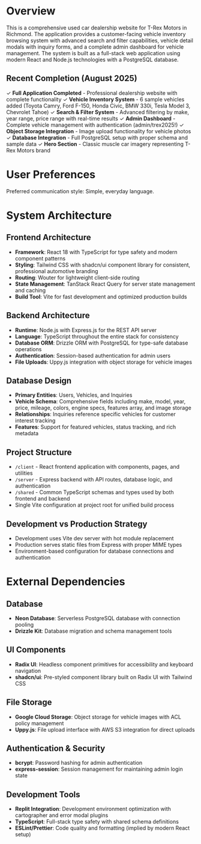 # Overview

This is a comprehensive used car dealership website for T-Rex Motors in Richmond. The application provides a customer-facing vehicle inventory browsing system with advanced search and filter capabilities, vehicle detail modals with inquiry forms, and a complete admin dashboard for vehicle management. The system is built as a full-stack web application using modern React and Node.js technologies with a PostgreSQL database.

## Recent Completion (August 2025)
✓ **Full Application Completed** - Professional dealership website with complete functionality
✓ **Vehicle Inventory System** - 6 sample vehicles added (Toyota Camry, Ford F-150, Honda Civic, BMW 330i, Tesla Model 3, Chevrolet Tahoe)
✓ **Search & Filter System** - Advanced filtering by make, year range, price range with real-time results
✓ **Admin Dashboard** - Complete vehicle management with authentication (admin/trex2025!)
✓ **Object Storage Integration** - Image upload functionality for vehicle photos
✓ **Database Integration** - Full PostgreSQL setup with proper schema and sample data
✓ **Hero Section** - Classic muscle car imagery representing T-Rex Motors brand

# User Preferences

Preferred communication style: Simple, everyday language.

# System Architecture

## Frontend Architecture
- **Framework**: React 18 with TypeScript for type safety and modern component patterns
- **Styling**: Tailwind CSS with shadcn/ui component library for consistent, professional automotive branding
- **Routing**: Wouter for lightweight client-side routing
- **State Management**: TanStack React Query for server state management and caching
- **Build Tool**: Vite for fast development and optimized production builds

## Backend Architecture
- **Runtime**: Node.js with Express.js for the REST API server
- **Language**: TypeScript throughout the entire stack for consistency
- **Database ORM**: Drizzle ORM with PostgreSQL for type-safe database operations
- **Authentication**: Session-based authentication for admin users
- **File Uploads**: Uppy.js integration with object storage for vehicle images

## Database Design
- **Primary Entities**: Users, Vehicles, and Inquiries
- **Vehicle Schema**: Comprehensive fields including make, model, year, price, mileage, colors, engine specs, features array, and image storage
- **Relationships**: Inquiries reference specific vehicles for customer interest tracking
- **Features**: Support for featured vehicles, status tracking, and rich metadata

## Project Structure
- `/client` - React frontend application with components, pages, and utilities
- `/server` - Express backend with API routes, database logic, and authentication
- `/shared` - Common TypeScript schemas and types used by both frontend and backend
- Single Vite configuration at project root for unified build process

## Development vs Production Strategy
- Development uses Vite dev server with hot module replacement
- Production serves static files from Express with proper MIME types
- Environment-based configuration for database connections and authentication

# External Dependencies

## Database
- **Neon Database**: Serverless PostgreSQL database with connection pooling
- **Drizzle Kit**: Database migration and schema management tools

## UI Components
- **Radix UI**: Headless component primitives for accessibility and keyboard navigation
- **shadcn/ui**: Pre-styled component library built on Radix UI with Tailwind CSS

## File Storage
- **Google Cloud Storage**: Object storage for vehicle images with ACL policy management
- **Uppy.js**: File upload interface with AWS S3 integration for direct uploads

## Authentication & Security
- **bcrypt**: Password hashing for admin authentication
- **express-session**: Session management for maintaining admin login state

## Development Tools
- **Replit Integration**: Development environment optimization with cartographer and error modal plugins
- **TypeScript**: Full-stack type safety with shared schema definitions
- **ESLint/Prettier**: Code quality and formatting (implied by modern React setup)